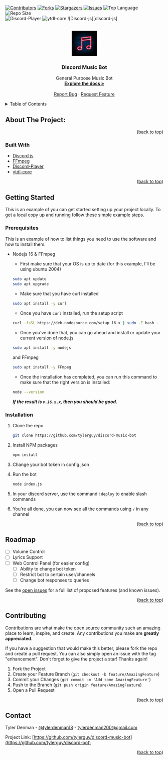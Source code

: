 <div id="top"></div>
<!--
*** Thanks for checking out the Best-README-Template. If you have a suggestion
*** that would make this better, please fork the repo and create a pull request
*** or simply open an issue with the tag "enhancement".
*** Don't forget to give the project a star!
*** Thanks again! Now go create something AMAZING! :D
-->

<!-- PROJECT SHIELDS -->
<!--
*** I'm using markdown "reference style" links for readability.
*** Reference links are enclosed in brackets [ ] instead of parentheses ( ).
*** See the bottom of this document for the declaration of the reference variables
*** for contributors-url, forks-url, etc. This is an optional, concise syntax you may use.
*** https://www.markdownguide.org/basic-syntax/#reference-style-links
-->

[![Contributors][contributors-shield]][contributors-url]
[![Forks][forks-shield]][forks-url] [![Stargazers][stars-shield]][stars-url]
[![Issues][issues-shield]][issues-url]
![Top Language][top-language]
![Repo Size][repo-size]
<br />
![Discord-Player][Discord-Player]
![ytdl-core][ytdl-core]
![Discord-js][discord-js]

<!-- PROJECT LOGO -->
<br />
<div align="center">
  <a href="https://github.com/tylerguy/discord-music-bot">
    <img src="1f3d4f878c1afe3a3218129864280387.png" alt="Logo" width="80" height="80">
  </a>

<h3 align="center">Discord Music Bot</h3>

  <p align="center">
    General Purpose Music Bot
    <br />
    <a href="https://github.com/tylerguy/discord-music-bot"><strong>Explore the docs »</strong></a>
    <br />
    <br />
    <a href="https://github.com/tylerguy/discord-music-bot/issues">Report Bug</a>
    ·
    <a href="https://github.com/tylerguy/discord-music-bot/issues">Request Feature</a>
  </p>
</div>

<!-- TABLE OF CONTENTS -->
<details>
  <summary>Table of Contents</summary>
  <ol>
    <li>
      <a href="#about-the-project">About The Project</a>
      <ul>
        <li><a href="#built-with">Built With</a></li>
      </ul>
    </li>
    <li>
      <a href="#getting-started">Getting Started</a>
      <ul>
        <li><a href="#prerequisites">Prerequisites</a></li>
        <li><a href="#installation">Installation</a></li>
      </ul>
    </li>
    <li><a href="#usage">Usage</a></li>
    <li><a href="#roadmap">Roadmap</a></li>
    <li><a href="#contributing">Contributing</a></li>
    <li><a href="#contact">Contact</a></li>
  </ol>
</details>

<!-- ABOUT THE PROJECT -->

## About The Project:

<p align="right">(<a href="#top">back to top</a>)</p>

### Built With

- [Discord.js](https://discord.js.org/)
- [FFmpeg](https://www.ffmpeg.org/)
- [Discord-Player](https://github.com/Androz2091/discord-player)
- [ytdl-core](https://github.com/fent/node-ytdl-core)

<p align="right">(<a href="#top">back to top</a>)</p>

<!-- GETTING STARTED -->

## Getting Started

This is an example of you can get started setting up your project
locally. To get a local copy up and running follow these simple example steps.

### Prerequisites

This is an example of how to list things you need to use the software and how to
install them.

- Nodejs 16 & FFmpeg
  - First make sure that your OS is up to date (for this example, I'll be using ubuntu 2004)
  
  ```sh
  sudo apt update
  sudo apt upgrade
  ```
  - Make sure that you have curl installed
  
  ```sh
  sudo apt install -y curl
  ```
  
  - Once you have ```curl``` installed, run the setup script
  
  ```sh
  curl -fsSL https://deb.nodesource.com/setup_16.x | sudo -E bash -
  ```
  
  - Once you've done that, you can go ahead and install or update your current version of node.js
  
  ```sh
  sudo apt install -y nodejs
  ```
  and FFmpeg
  ```sh
  sudo apt install -y FFmpeg
  ```
  
  - Once the installation has completed, you can run this command to make sure that the right version is installed:
  ```sh
  node --version
  ```
  ***If the result is ```v.16.x.x```, then you should be good.***
  
### Installation

1. Clone the repo
   ```sh
   git clone https://github.com/tylerguy/discord-music-bot
   ```
2. Install NPM packages
   ```sh
   npm install
   ```
3. Change your bot token in config.json
4. Run the bot
   ```sh
   node index.js
   ```
5. In your discord server, use the command ```!deploy``` to enable slash commands

6. You're all done, you can now see all the commands using ```/``` in any channel

<p align="right">(<a href="#top">back to top</a>)</p>

<!-- ROADMAP -->

## Roadmap

- [ ] Volume Control
- [ ] Lyrics Support
- [ ] Web Control Panel (for easier config)
  - [ ] Ability to change bot token
  - [ ] Restrict bot to certain user/channels
  - [ ] Change bot responses to queries

See the [open issues](https://github.com/tylerguy/discord-music-bot/issues) for a full
list of proposed features (and known issues).

<p align="right">(<a href="#top">back to top</a>)</p>

<!-- CONTRIBUTING -->

## Contributing

Contributions are what make the open source community such an amazing place to
learn, inspire, and create. Any contributions you make are **greatly
appreciated**.

If you have a suggestion that would make this better, please fork the repo and
create a pull request. You can also simply open an issue with the tag
"enhancement". Don't forget to give the project a star! Thanks again!

1. Fork the Project
2. Create your Feature Branch (`git checkout -b feature/AmazingFeature`)
3. Commit your Changes (`git commit -m 'Add some AmazingFeature'`)
4. Push to the Branch (`git push origin feature/AmazingFeature`)
5. Open a Pull Request

<p align="right">(<a href="#top">back to top</a>)</p>

<!-- CONTACT -->

## Contact

Tyler Denman - [@tylerdenman18](https://twitter.com/TylerDenman18) -
tylerdenman200@gmail.com

Project Link:
[https://github.com/tylerguy/discord-music-bot](https://github.com/tylerguy/discord-bot)

<p align="right">(<a href="#top">back to top</a>)</p>

<!-- MARKDOWN LINKS & IMAGES -->
<!-- https://www.markdownguide.org/basic-syntax/#reference-style-links -->

[contributors-shield]:
  https://img.shields.io/github/contributors/tylerguy/discord-music-bot.svg?style=for-the-badge
[contributors-url]: https://github.com/tylerguy/discord-bot/graphs/contributors
[forks-shield]:
  https://img.shields.io/github/forks/tylerguy/discord-music-bot.svg?style=for-the-badge
[forks-url]: https://github.com/tylerguy/discord-bot/network/members
[stars-shield]:
  https://img.shields.io/github/stars/tylerguy/discord-music-bot.svg?style=for-the-badge
[stars-url]: https://github.com/tylerguy/discord-bot/stargazers
[issues-shield]:
  https://img.shields.io/github/issues/tylerguy/discord-music-bot.svg?style=for-the-badge
[issues-url]: https://github.com/tylerguy/discord-bot/issues
[license-shield]:
  https://img.shields.io/github/license/tylerguy/discord-music-bot.svg?style=for-the-badge
[license-url]: https://github.com/tylerguy/discord-bot/blob/master/LICENSE.txt
[top-language]: https://img.shields.io/github/languages/top/tylerguy/Discord-Music-Bot?style=for-the-badge
[repo-size]: https://img.shields.io/github/repo-size/tylerguy/Discord-Music-Bot?style=for-the-badge
[Discord-Player]: https://img.shields.io/github/package-json/dependency-version/tylerguy/discord-music-bot/discord-player
[ytdl-core]: https://img.shields.io/github/package-json/dependency-version/tylerguy/discord-music-bot/ytdl-core
[discord.js]: https://img.shields.io/github/package-json/dependency-version/tylerguy/Discord-Music-Bot/discord.js

